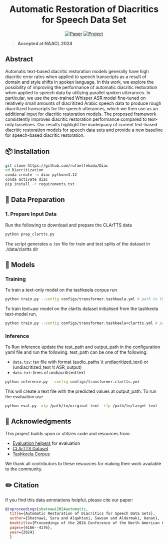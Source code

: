 <h1 align="center"> Automatic Restoration of Diacritics for Speech Data Set </h1>

<div align="center">

<!-- [![License: MIT](https://img.shields.io/badge/license-MIT-green)](LICENSE) -->
[![Paper](https://img.shields.io/badge/Paper-PDF-blue)](https://aclanthology.org/2024.naacl-long.233.pdf)
[![Project](https://img.shields.io/badge/Project-Diacritization-red)](https://github.com/SaraShatnawi/Diacritization)
</div>


> **Accepted at NAACL 2024**

## Abstract
Automatic text-based diacritic restoration models generally have high diacritic error rates when applied to speech transcripts as a result of domain and style shifts in spoken language. In this work, we explore the possibility of improving the performance of automatic diacritic restoration when applied to speech data by utilizing parallel spoken utterances. In particular, we use the pre-trained Whisper ASR model fine-tuned on relatively small amounts of diacritized Arabic speech data to produce rough diacritized transcripts for the speech utterances, which we then use as an additional input for diacritic restoration models. The proposed framework consistently improves diacritic restoration performance compared to text-only baselines. Our results highlight the inadequacy of current text-based diacritic restoration models for speech data sets and provide a new baseline for speech-based diacritic restoration.


## 📦 Installation

```bash
git clone https://github.com/rufaelfekadu/Diac
cd Diacritization
conda create -n diac python=3.12
conda activate diac
pip install -r requirements.txt
```

## 📁 Data Preparation

### 1. Prepare Input Data

Run the following to download and prepare the CLArTTS data

```bash 
python prep_clartts.py
```

The script generates a .tsv file for train and test splits of the dataset in ./data/clartts dir

## 🧠 Models

### Training
To train a text-only model on the tashkeela corpus run
```bash
python train.py --config configs/transformer.tashkeela.yml # path to the configuration file
```

To train text+asr model on the clartts dataset initialised from the tashkeela text-model run,
```bash
python train.py --config configs/transformer.tashkeela+clartts.yml # path to the configuration file
```

### Inference

To Run inference update the test_path and output_path in the configuration yaml file and run the following.
test_path can be one of the following:
- `data.tsv`: tsv file with format (audio_paths \t undiacritized_text) or (undiacritized_text \t ASR_output)
- `data.txt`: lines of undiacritized text

```bash
python inference.py --config configs/transformer.clartts.yml
```
This will create a text file with the predicted values at output_path. To run the evaluation use

```bash
python eval.py -ofp /path/to/original-text -tfp /path/to/target-text
```

## 👏 Acknowledgments

This project builds upon or utilizes code and resources from:
- [Evaluation helpers](https://github.com/AliOsm/arabic-text-diacritization) for evaluation
- [CLArTTS Dataset](https://github.com/arabicsspeech/clarttscorpus)
- [Tashkeela Corpus](https://github.com/AliOsm/arabic-text-diacritization)

We thank all contributors to these resources for making their work available to the community.

## ✏️ Citation

If you find this data annotations helpful, please cite our paper:

```bibtex
@inproceedings{shatnawi2024automatic,
  title={Automatic Restoration of Diacritics for Speech Data Sets},
  author={Shatnawi, Sara and Alqahtani, Sawsan and Aldarmaki, Hanan},
  booktitle={Proceedings of the 2024 Conference of the North American Chapter of the Association for Computational Linguistics: Human Language Technologies (Volume 1: Long Papers)},
  pages={4166--4176},
  year={2024}
  }
```
